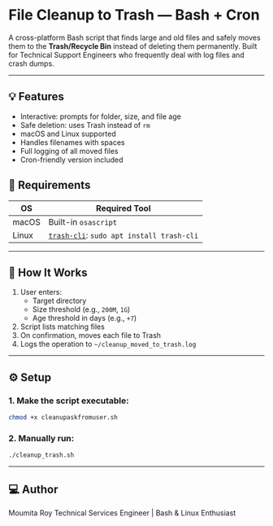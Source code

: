 # File Cleanup to Trash — Bash + Cron

A cross-platform Bash script that finds large and old files and safely moves them to the **Trash/Recycle Bin** instead of deleting them permanently. Built for Technical Support Engineers who frequently deal with log files and crash dumps.

---

## 💡 Features

- Interactive: prompts for folder, size, and file age
- Safe deletion: uses Trash instead of `rm`
- macOS and Linux supported
- Handles filenames with spaces
- Full logging of all moved files
- Cron-friendly version included

## 🔧 Requirements

| OS       | Required Tool        |
|----------|----------------------|
| macOS    | Built-in `osascript` |
| Linux    | [`trash-cli`](https://github.com/andreafrancia/trash-cli): `sudo apt install trash-cli` |

---

## 🧪 How It Works

1. User enters:
   - Target directory
   - Size threshold (e.g., `200M`, `1G`)
   - Age threshold in days (e.g., `+7`)
2. Script lists matching files
3. On confirmation, moves each file to Trash
4. Logs the operation to `~/cleanup_moved_to_trash.log`

---

## ⚙️ Setup

### 1. Make the script executable:
```bash
chmod +x cleanupaskfromuser.sh
```
### 2. Manually run:
```bash
./cleanup_trash.sh
```

---

## 💻 Author
Moumita Roy
Technical Services Engineer | Bash & Linux Enthusiast
